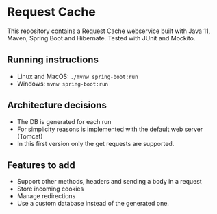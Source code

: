 # Request Cache

This repository contains a Request Cache webservice built with Java 11, Maven, Spring Boot and Hibernate. Tested with JUnit and Mockito.

## Running instructions
* Linux and MacOS: `./mvnw spring-boot:run` 
* Windows: `mvnw spring-boot:run`

## Architecture decisions
* The DB is generated for each run
* For simplicity reasons is implemented with the default web server (Tomcat)
* In this first version only the get requests are supported.

## Features to add
* Support other methods, headers and sending a body in a request
* Store incoming cookies
* Manage redirections
* Use a custom database instead of the generated one.
